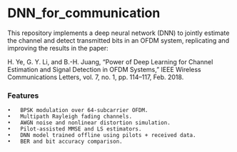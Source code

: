 # DNN_for_communication
This repository implements a deep neural network (DNN) to jointly estimate the channel and detect transmitted bits in an OFDM system, replicating and improving the results in the paper:

H. Ye, G. Y. Li, and B.-H. Juang,
“Power of Deep Learning for Channel Estimation and Signal Detection in OFDM Systems,”
IEEE Wireless Communications Letters, vol. 7, no. 1, pp. 114–117, Feb. 2018.

### Features
	•	BPSK modulation over 64-subcarrier OFDM.
	•	Multipath Rayleigh fading channels.
	•	AWGN noise and nonlinear distortion simulation.
	•	Pilot-assisted MMSE and LS estimators.
	•	DNN model trained offline using pilots + received data.
	•	BER and bit accuracy comparison.
